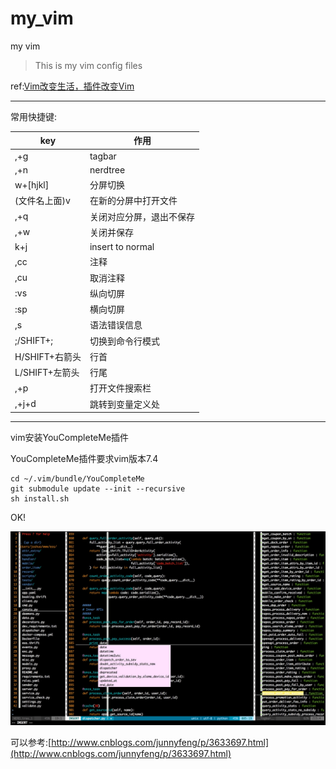 # my_vim
my vim
> This is my vim config files

ref:[Vim改变生活，插件改变Vim](http://fancyseeker.com/?p=592)

----

常用快捷键:

key|作用
----|-----
,+g						|tagbar
,+n						|nerdtree
w+[hjkl]				|分屏切换
(文件名上面)v				|在新的分屏中打开文件
,+q						|关闭对应分屏，退出不保存
,+w						|关闭并保存
k+j						|insert to normal
,cc						|注释
,cu						|取消注释
:vs						|纵向切屏
:sp						|横向切屏
,s						|语法错误信息
;/SHIFT+;				|切换到命令行模式
H/SHIFT+右箭头 			|行首
L/SHIFT+左箭头			|行尾	
,+p                     |打开文件搜索栏
,+j+d                   |跳转到变量定义处

----

vim安装YouCompleteMe插件

YouCompleteMe插件要求vim版本7.4

```
cd ~/.vim/bundle/YouCompleteMe
git submodule update --init --recursive
sh install.sh
```
OK!

![screen](screen.png)

可以参考:[http://www.cnblogs.com/junnyfeng/p/3633697.html](http://www.cnblogs.com/junnyfeng/p/3633697.html)
